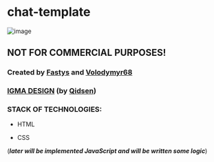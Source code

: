 # chat-template

![image](https://user-images.githubusercontent.com/49961010/163021143-83bf4cdd-e37d-4cde-a242-c14e6d42d8fc.png)

## NOT FOR COMMERCIAL PURPOSES!

### Created by [Fastys](https://github.com/fastys) and [Volodymyr68](https://github.com/volodymyr68)

### [IGMA DESIGN](https://www.figma.com/file/ReOtQvvSMrPRCrDbUtbj2g/ChatIt) (by [Qidsen](https://github.com/qidsen))

### STACK OF TECHNOLOGIES:
* HTML

* CSS

(**_later will be implemented JavaScript and will be written some logic_**)
